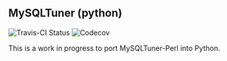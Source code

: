 ## MySQLTuner (python)

![Travis-CI Status](https://travis-ci.org/major/python-mysqltuner.svg?branch=master)
![Codecov](https://codecov.io/github/major/python-mysqltuner/coverage.svg?branch=master)

This is a work in progress to port MySQLTuner-Perl into Python.
